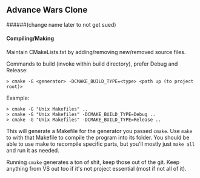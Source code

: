 ## Advance Wars Clone
######(change name later to not get sued)

#### Compiling/Making

Maintain CMakeLists.txt by adding/removing new/removed source files.

Commands to build (invoke within build directory), prefer Debug and Release:
```
> cmake -G <generator> -DCMAKE_BUILD_TYPE=<type> <path up (to project root)>
```
Example:
```
> cmake -G "Unix Makefiles" ..
> cmake -G "Unix Makefiles" -DCMAKE_BUILD_TYPE=Debug ..
> cmake -G "Unix Makefiles" -DCMAKE_BUILD_TYPE=Release ..
```
This will generate a Makefile for the generator you passed `cmake`. Use `make` to with that Makefile to compile the program into its folder. You should be able to use make to recompile specific parts, but you'll mostly just `make all` and run it as needed.

Running `cmake` generates a ton of shit, keep those out of the git. Keep anything from VS out too if it's not project essential (most if not all of it).
